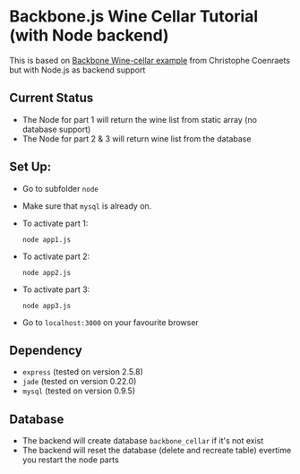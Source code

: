 # Backbone.js Wine Cellar Tutorial (with Node backend) #

This is based on [Backbone Wine-cellar example](https://github.com/ccoenraets/backbone-cellar) from Christophe Coenraets  but with Node.js as backend support

## Current Status ##

* The Node for part 1 will return the wine list from static array (no database support)
* The Node for part 2 & 3 will return wine list from the database

## Set Up: ##

* Go to subfolder `node`
* Make sure that `mysql` is already on. 
* To activate part 1:

    `node app1.js`

* To activate part 2:

    `node app2.js`
	
* To activate part 3:

    `node app3.js`	
	
* Go to `localhost:3000` on your favourite browser
	
## Dependency ##
* `express` (tested on version 2.5.8)
* `jade` (tested on version 0.22.0) 
* `mysql` (tested on version 0.9.5)

## Database ##
* The backend will create database `backbone_cellar` if it's not exist
* The backend will reset the database (delete and recreate table) evertime you restart the node parts